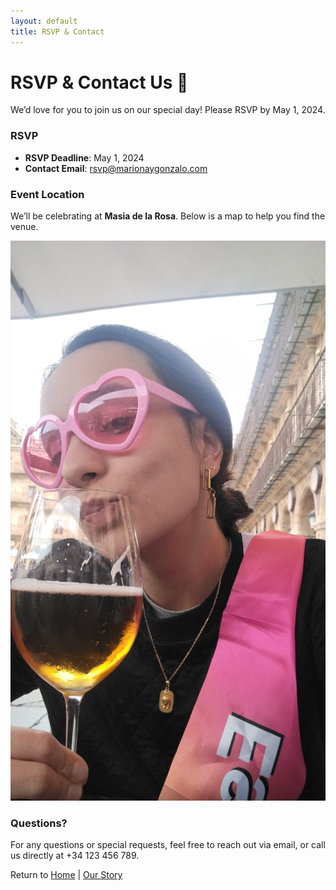 ```yaml
---
layout: default
title: RSVP & Contact
---
```


# RSVP & Contact Us 🎉

We’d love for you to join us on our special day! Please RSVP by May 1, 2024.

### RSVP

- **RSVP Deadline**: May 1, 2024
- **Contact Email**: [rsvp@marionaygonzalo.com](mailto:rsvp@marionaygonzalo.com)

### Event Location

We’ll be celebrating at **Masia de la Rosa**. Below is a map to help you find the venue.

![Map to the Venue](img/mapaboda.jpg)

### Questions?

For any questions or special requests, feel free to reach out via email, or call us directly at +34 123 456 789.

Return to [Home](index.md) | [Our Story](about.md)
